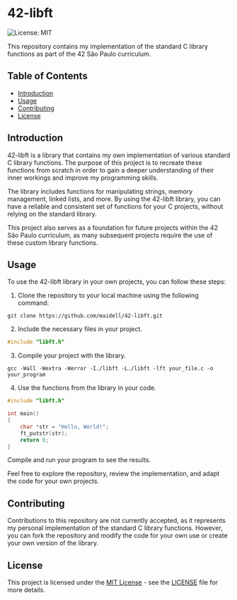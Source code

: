 # 42-libft

![License: MIT](https://img.shields.io/badge/License-MIT-yellow.svg)

This repository contains my implementation of the standard C library functions as part of the 42 São Paulo curriculum.

## Table of Contents

- [Introduction](#introduction)
- [Usage](#usage)
- [Contributing](#contributing)
- [License](#license)

## Introduction

42-libft is a library that contains my own implementation of various standard C library functions. The purpose of this project is to recreate these functions from scratch in order to gain a deeper understanding of their inner workings and improve my programming skills.

The library includes functions for manipulating strings, memory management, linked lists, and more. By using the 42-libft library, you can have a reliable and consistent set of functions for your C projects, without relying on the standard library.

This project also serves as a foundation for future projects within the 42 São Paulo curriculum, as many subsequent projects require the use of these custom library functions.

## Usage

To use the 42-libft library in your own projects, you can follow these steps:

1. Clone the repository to your local machine using the following command:

```
git clone https://github.com/maidell/42-libft.git
```


2. Include the necessary files in your project.

```c
#include "libft.h"
```

3. Compile your project with the library.
```shell
gcc -Wall -Wextra -Werror -I./libft -L./libft -lft your_file.c -o your_program
```

4. Use the functions from the library in your code.
```c
#include "libft.h"

int main()
{
    char *str = "Hello, World!";
    ft_putstr(str);
    return 0;
}
```
Compile and run your program to see the results.

Feel free to explore the repository, review the implementation, and adapt the code for your own projects.

## Contributing

Contributions to this repository are not currently accepted, as it represents my personal implementation of the standard C library functions. However, you can fork the repository and modify the code for your own use or create your own version of the library.

## License

This project is licensed under the [MIT License](https://opensource.org/licenses/MIT) - see the [LICENSE](LICENSE) file for more details.




